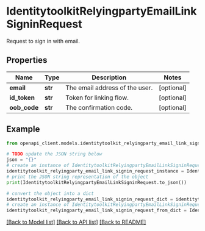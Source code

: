 # IdentitytoolkitRelyingpartyEmailLinkSigninRequest

Request to sign in with email.

## Properties

Name | Type | Description | Notes
------------ | ------------- | ------------- | -------------
**email** | **str** | The email address of the user. | [optional] 
**id_token** | **str** | Token for linking flow. | [optional] 
**oob_code** | **str** | The confirmation code. | [optional] 

## Example

```python
from openapi_client.models.identitytoolkit_relyingparty_email_link_signin_request import IdentitytoolkitRelyingpartyEmailLinkSigninRequest

# TODO update the JSON string below
json = "{}"
# create an instance of IdentitytoolkitRelyingpartyEmailLinkSigninRequest from a JSON string
identitytoolkit_relyingparty_email_link_signin_request_instance = IdentitytoolkitRelyingpartyEmailLinkSigninRequest.from_json(json)
# print the JSON string representation of the object
print(IdentitytoolkitRelyingpartyEmailLinkSigninRequest.to_json())

# convert the object into a dict
identitytoolkit_relyingparty_email_link_signin_request_dict = identitytoolkit_relyingparty_email_link_signin_request_instance.to_dict()
# create an instance of IdentitytoolkitRelyingpartyEmailLinkSigninRequest from a dict
identitytoolkit_relyingparty_email_link_signin_request_from_dict = IdentitytoolkitRelyingpartyEmailLinkSigninRequest.from_dict(identitytoolkit_relyingparty_email_link_signin_request_dict)
```
[[Back to Model list]](../README.md#documentation-for-models) [[Back to API list]](../README.md#documentation-for-api-endpoints) [[Back to README]](../README.md)


